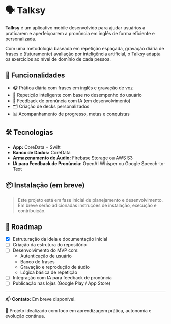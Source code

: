 # 🗣️ Talksy

**Talksy** é um aplicativo mobile desenvolvido para ajudar usuários a praticarem e aperfeiçoarem a pronúncia em inglês de forma eficiente e personalizada.

Com uma metodologia baseada em repetição espaçada, gravação diária de frases e (futuramente) avaliação por inteligência artificial, o Talksy adapta os exercícios ao nível de domínio de cada pessoa.

## 🚀 Funcionalidades

- 🎧 Prática diária com frases em inglês e gravação de voz
- 🔁 Repetição inteligente com base no desempenho do usuário
- 🧠 Feedback de pronúncia com IA (em desenvolvimento)
- 🗂️ Criação de decks personalizados
- 📊 Acompanhamento de progresso, metas e conquistas

## 🛠️ Tecnologias

- **App:** CoreData + Swift
- **Banco de Dados:** CoreData
- **Armazenamento de Áudio:** Firebase Storage ou AWS S3
- **IA para Feedback de Pronúncia:** OpenAI Whisper ou Google Speech-to-Text

## 📦 Instalação (em breve)

> Este projeto está em fase inicial de planejamento e desenvolvimento. Em breve serão adicionadas instruções de instalação, execução e contribuição.

## 📌 Roadmap

- [x] Estruturação da ideia e documentação inicial
- [ ] Criação da estrutura do repositório
- [ ] Desenvolvimento do MVP com:
  - Autenticação de usuário
  - Banco de frases
  - Gravação e reprodução de áudio
  - Lógica básica de repetição
- [ ] Integração com IA para feedback de pronúncia
- [ ] Publicação nas lojas (Google Play / App Store)

---

📬 **Contato:** Em breve disponível.

🧠 Projeto idealizado com foco em aprendizagem prática, autonomia e evolução contínua.

